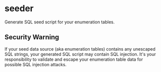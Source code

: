 # seeder
Generate SQL seed script for your enumeration tables.

## Security Warning
If your seed data source (aka enumeration tables) contains any unescaped SQL strings, your generated SQL script may contain SQL injection. It's your responsibility to validate and escape your enumeration table data for possible SQL injection attacks.
